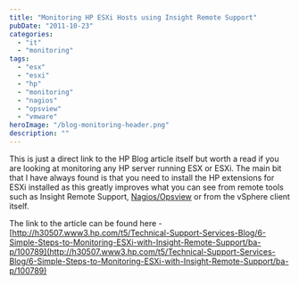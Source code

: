 ```yaml
---
title: "Monitoring HP ESXi Hosts using Insight Remote Support"
pubDate: "2011-10-23"
categories: 
  - "it"
  - "monitoring"
tags: 
  - "esx"
  - "esxi"
  - "hp"
  - "monitoring"
  - "nagios"
  - "opsview"
  - "vmware"
heroImage: "/blog-monitoring-header.png"
description: ""
---
```


This is just a direct link to the HP Blog article itself but worth a read if you are looking at monitoring any HP server running ESX or ESXi. The main bit that I have always found is that you need to install the HP extensions for ESXi installed as this greatly improves what you can see from remote tools such as Insight Remote Support, [Nagios/Opsview](http://www.matthewjwhite.co.uk/blog/2010/02/09/monitoring-esxi-server-health-using-nagiosopsview/ "Monitoring ESXi Server health using Nagios/Opsview") or from the vSphere client itself.

The link to the article can be found here - [http://h30507.www3.hp.com/t5/Technical-Support-Services-Blog/6-Simple-Steps-to-Monitoring-ESXi-with-Insight-Remote-Support/ba-p/100789](http://h30507.www3.hp.com/t5/Technical-Support-Services-Blog/6-Simple-Steps-to-Monitoring-ESXi-with-Insight-Remote-Support/ba-p/100789)
